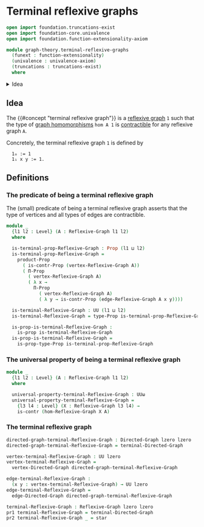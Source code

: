 # Terminal reflexive graphs

```agda
open import foundation.truncations-exist
open import foundation-core.univalence
open import foundation.function-extensionality-axiom

module graph-theory.terminal-reflexive-graphs
  (funext : function-extensionality)
  (univalence : univalence-axiom)
  (truncations : truncations-exist)
  where
```

<details><summary>Idea</summary>

```agda
open import foundation.contractible-types funext univalence
open import foundation.dependent-products-contractible-types funext
open import foundation.dependent-pair-types
open import foundation.propositions funext univalence
open import foundation.dependent-products-propositions funext
open import foundation.unit-type
open import foundation.universe-levels

open import graph-theory.directed-graphs funext univalence
open import graph-theory.reflexive-graphs funext univalence truncations
open import graph-theory.morphisms-reflexive-graphs funext univalence truncations
open import graph-theory.terminal-directed-graphs funext univalence truncations
```

</details>

## Idea

The {{#concept "terminal reflexive graph"}} is a
[reflexive graph](graph-theory.reflexive-graphs.md) `1` such that the type of
[graph homomorphisms](graph-theory.morphisms-reflexive-graphs.md) `hom A 1` is
[contractible](foundation-core.contractible-types.md) for any reflexive graph
`A`.

Concretely, the terminal reflexive graph `1` is defined by

```text
  1₀ := 1
  1₁ x y := 1.
```

## Definitions

### The predicate of being a terminal reflexive graph

The (small) predicate of being a terminal reflexive graph asserts that the type
of vertices and all types of edges are contractible.

```agda
module _
  {l1 l2 : Level} (A : Reflexive-Graph l1 l2)
  where

  is-terminal-prop-Reflexive-Graph : Prop (l1 ⊔ l2)
  is-terminal-prop-Reflexive-Graph =
    product-Prop
      ( is-contr-Prop (vertex-Reflexive-Graph A))
      ( Π-Prop
        ( vertex-Reflexive-Graph A)
        ( λ x →
          Π-Prop
            ( vertex-Reflexive-Graph A)
            ( λ y → is-contr-Prop (edge-Reflexive-Graph A x y))))

  is-terminal-Reflexive-Graph : UU (l1 ⊔ l2)
  is-terminal-Reflexive-Graph = type-Prop is-terminal-prop-Reflexive-Graph

  is-prop-is-terminal-Reflexive-Graph :
    is-prop is-terminal-Reflexive-Graph
  is-prop-is-terminal-Reflexive-Graph =
    is-prop-type-Prop is-terminal-prop-Reflexive-Graph
```

### The universal property of being a terminal reflexive graph

```agda
module _
  {l1 l2 : Level} (A : Reflexive-Graph l1 l2)
  where

  universal-property-terminal-Reflexive-Graph : UUω
  universal-property-terminal-Reflexive-Graph =
    {l3 l4 : Level} (X : Reflexive-Graph l3 l4) →
    is-contr (hom-Reflexive-Graph X A)
```

### The terminal reflexive graph

```agda
directed-graph-terminal-Reflexive-Graph : Directed-Graph lzero lzero
directed-graph-terminal-Reflexive-Graph = terminal-Directed-Graph

vertex-terminal-Reflexive-Graph : UU lzero
vertex-terminal-Reflexive-Graph =
  vertex-Directed-Graph directed-graph-terminal-Reflexive-Graph

edge-terminal-Reflexive-Graph :
  (x y : vertex-terminal-Reflexive-Graph) → UU lzero
edge-terminal-Reflexive-Graph =
  edge-Directed-Graph directed-graph-terminal-Reflexive-Graph

terminal-Reflexive-Graph : Reflexive-Graph lzero lzero
pr1 terminal-Reflexive-Graph = terminal-Directed-Graph
pr2 terminal-Reflexive-Graph _ = star
```
